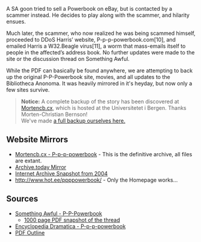 A SA goon tried to sell a Powerbook on eBay, but is contacted by a scammer instead. He decides to play along with the scammer, and hilarity ensues. 

Much later, the scammer, who now realized he was being scammed himself, proceeded to DDoS Harris’ website, P-p-p-powerbook.com[10], and emailed Harris a W32.Beagle virus[11], a worm that mass-emails itself to people in the affected’s address book. No further updates were made to the site or the discussion thread on Something Awful.

While the PDF can basically be found anywhere, we are attempting to back up the original P-P-Powerbook site, movies, and all updates to the Bibliotheca Anonoma. It was heavily mirrored in it's heyday, but now only a few sites survive.

> **Notice:** A complete backup of the story has been discovered at [Mortencb.cx](http://p-p-p-powerbook.mortencb.cx/), which is hosted at the Universitetet i Bergen. Thanks Morten-Christian Bernson!  
> We've made [a full backup ourselves here.](http://bibanon.org/archives/p-p-p-powerbook.mortencb.cx/index.html)

## Website Mirrors

* [Mortencb.cx - P-p-p-powerbook](http://p-p-p-powerbook.mortencb.cx/) - This is the definitive archive, all files are extant.
* [Archive.today Mirror](http://archive.today/1ya4X)
* [Internet Archive Snapshot from 2004](http://web.archive.org/web/20040616185618/http://p-p-p-powerbook.com/)
* http://www.hot.ee/ppppowerbook/ - Only the Homepage works...

## Sources

* [Something Awful - P-P-Powerbook](http://forums.somethingawful.com/showthread.php?threadid=1016390)
  * [1000 page PDF snapshot of the thread](http://p-p-p-powerbook.mortencb.cx/forum.pdf)
* [Encyclopedia Dramatica - P-p-p-powerbook](https://encyclopediadramatica.se/index.php?title=P-p-p-powerbook)
* [PDF Outline](http://joi.ito.com/images2/thepowerbook.pdf)